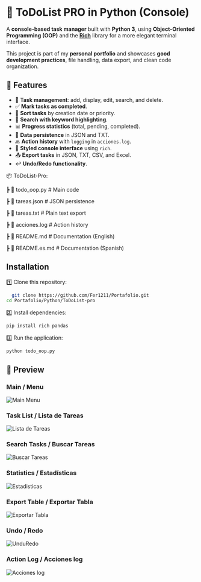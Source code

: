 
# 📝 ToDoList PRO in Python (Console)

A **console-based task manager** built with **Python 3**, using **Object-Oriented Programming (OOP)** and the **[Rich](https://github.com/Textualize/rich)** library for a more elegant terminal interface.  

This project is part of my **personal portfolio** and showcases **good development practices**, file handling, data export, and clean code organization. 

## 🚀 Features

- 📌 **Task management**: add, display, edit, search, and delete.  
- ✅ **Mark tasks as completed**.  
- 🔀 **Sort tasks** by creation date or priority.  
- 🔎 **Search with keyword highlighting**.  
- 📊 **Progress statistics** (total, pending, completed).  
- 💾 **Data persistence** in JSON and TXT.  
- 🔙 **Action history** with `logging` in `acciones.log`.  
- 🎨 **Styled console interface** using `rich`.  
- 📤 **Export tasks** in JSON, TXT, CSV, and Excel.  
- ↩️ **Undo/Redo functionality**.  

📦 ToDoList-Pro:

┣ 📜 todo_oop.py # Main code

┣ 📜 tareas.json # JSON persistence

┣ 📜 tareas.txt # Plain text export

┣ 📜 acciones.log # Action history

┣ 📜 README.md # Documentation (English)

┣ 📜 README.es.md # Documentation (Spanish)


## Installation

1️⃣ Clone this repository:

```bash
  git clone https://github.com/Fer1211/Portafolio.git
cd Portafolio/Python/ToDoList-pro
```

2️⃣ Install dependencies:
```bash
pip install rich pandas
```

3️⃣ Run the application:
```terminal
python todo_oop.py
```



    
## 📸 Preview

### Main / Menu
![Main Menu](images/menu.png)

### Task List / Lista de Tareas
![Lista de Tareas](images/ListaDeTareas.png)

### Search Tasks / Buscar Tareas
![Buscar Tareas](images/Buscar.png)

### Statistics / Estadísticas
![Estadisticas](images/Estadisticas.png)

### Export Table / Exportar Tabla
![Exportar Tabla](images/Exportar.png)

### Undo / Redo
![UnduRedo](images/UnduRedo.png)

### Action Log / Acciones log
![Acciones log](images/Acciones.png)
